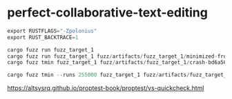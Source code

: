 # perfect-collaborative-text-editing

```rust
export RUSTFLAGS="-Zpolonius"
export RUST_BACKTRACE=1

cargo fuzz run fuzz_target_1
cargo fuzz run fuzz_target_1 fuzz/artifacts/fuzz_target_1/minimized-from-d9dd7c9f723708057abf5d76d31591615d27e224
cargo fuzz tmin fuzz_target_1 fuzz/artifacts/fuzz_target_1/crash-bd6a569f4d72f81386f4c3e7968bc01c9eff7bd0

cargo fuzz tmin --runs 255000 fuzz_target_1 fuzz/artifacts/fuzz_target_1/crash-f4d526123671d989d1c8d1e65a77cd83077338d6
```

https://altsysrq.github.io/proptest-book/proptest/vs-quickcheck.html